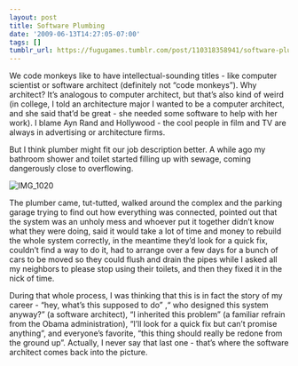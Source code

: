 ```yaml
---
layout: post
title: Software Plumbing
date: '2009-06-13T14:27:05-07:00'
tags: []
tumblr_url: https://fugugames.tumblr.com/post/110318358941/software-plumbing
---
```

We code monkeys like to have intellectual-sounding titles - like computer scientist or software architect (definitely not “code monkeys”). Why architect? It’s analogous to computer architect, but that’s also kind of weird (in college, I told an architecture major I wanted to be a computer architect, and she said that’d be great - she needed some software to help with her work). I blame Ayn Rand and Hollywood - the cool people in film and TV are always in advertising or architecture firms.

But I think plumber might fit our job description better. A while ago my bathroom shower and toilet started filling up with sewage, coming dangerously close to overflowing.

![IMG_1020](http://itshardtofondlepenguins.com/wp-content/uploads/2009/06/IMG_1020-300x225.jpg "IMG\_1020")

The plumber came, tut-tutted, walked around the complex and the parking garage trying to find out how everything was connected, pointed out that the system was an unholy mess and whoever put it together didn’t know what they were doing, said it would take a lot of time and money to rebuild the whole system correctly, in the meantime they’d look for a quick fix, couldn’t find a way to do it, had to arrange over a few days for a bunch of cars to be moved so they could flush and drain the pipes while I asked all my neighbors to please stop using their toilets, and then they fixed it in the nick of time.

During that whole process, I was thinking that this is in fact the story of my career - “hey, what’s this supposed to do” ,“ who designed this system anyway?” (a software architect), “I inherited this problem” (a familiar refrain from the Obama administration), “I’ll look for a quick fix but can’t promise anything”, and everyone’s favorite, “this thing should really be redone from the ground up”. Actually, I never say that last one - that’s where the software architect comes back into the picture.

